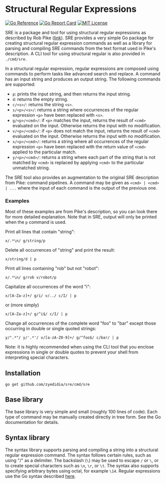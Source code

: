 # Structural Regular Expressions

[![Go Reference](https://pkg.go.dev/badge/github.com/zyedidia/sre.svg)](https://pkg.go.dev/github.com/zyedidia/sre)
[![Go Report Card](https://goreportcard.com/badge/github.com/zyedidia/sre)](https://goreportcard.com/report/github.com/zyedidia/sre)
[![MIT License](https://img.shields.io/badge/license-MIT-blue.svg)](https://github.com/zyedidia/sre/blob/master/LICENSE)

SRE is a package and tool for using structural regular expressions as described
by Rob Pike ([link](http://doc.cat-v.org/bell_labs/structural_regexps/)). SRE
provides a very simple Go package for creating structural regular expression
commands as well as a library for parsing and compiling SRE commands from the
text format used in Pike's description. A CLI tool for using structural regular
is also provided in `./cmd/sre`.

In a structural regular expression, regular expressions are composed using
commands to perform tasks like advanced search and replace. A command has
an input string and produces an output string. The following commands are
supported:

* `p`: prints the input string, and then returns the input string.
* `d`: returns the empty string.
* `c/<s>/`: returns the string `<s>`.
* `s/<p>/<s>/`: returns a string where occurrences of the regular expression
  `<p>` have been replaced with `<s>`.
* `g/<p>/<cmd>/`: if `<p>` matches the input, returns the result of `<cmd>`
  evaluated on the input. Otherwise returns the input with no modification.
* `v/<p>/<cmd>/`: if `<p>` does not match the input, returns the result of
  `<cmd>` evaluated on the input. Otherwise returns the input with no
  modification.
* `x/<p>/<cmd>/`: returns a string where all occurrences of the regular
  expression `<p>` have been replaced with the return value of `<cmd>` applied
  to the particular match.
* `y/<p>/<cmd>/`: returns a string where each part of the string that is not
  matched by `<cmd>` is replaced by applying `<cmd>` to the particular
  unmatched string.

The SRE tool also provides an augmentation to the original SRE description from
Pike: command pipelines. A command may be given as `<cmd> | <cmd> | ...` where
the input of each command is the output of the previous one.

### Examples

Most of these examples are from Pike's description, so you can look there for
more detailed explanation. Note that in SRE, output will only be printed when
the `p` command is used.

Print all lines that contain "string":

```
x/.*\n/ g/string/p
```

Delete all occurrences of "string" and print the result:

```
x/string/d | p
```

Print all lines containing "rob" but not "robot":

```
x/.*\n/ g/rob v/robot/p
```

Capitalize all occurrences of the word "i":

```
x/[A-Za-z]+/ g/i/ v/../ c/I/ | p
```

or (more simply)

```
x/[A-Za-z]+/ g/^i$/ c/I/ | p
```

Change all occurrences of the complete word "foo" to "bar" except those
occurring in double or single quoted strings:

```
y/".*"/ y/'.*'/ x/[a-zA-Z0-9]+/ g/^foo$/ c/bar/ | p
```

Note: it is highly recommended when using the CLI tool that you enclose
expressions in single or double quotes to prevent your shell from interpreting
special characters.

## Installation

```
go get github.com/zyedidia/sre/cmd/sre
```

## Base library

The base library is very simple and small (roughly 100 lines of code). Each
type of command may be manually created directly in tree form. See the Go
documentation for details.

## Syntax library

The syntax library supports parsing and compiling a string into a structural
regular expression command. The syntax follows certain rules, such as using "/"
as a delimiter. The backslash (`\`) may be used to escape `/` or `\`, or to
create special characters such as `\n`, `\r`, or `\t`. The syntax also supports
specifying arbitrary bytes using octal, for example `\14`. Regular expressions
use the Go syntax described [here](https://golang.org/pkg/regexp/syntax/).
